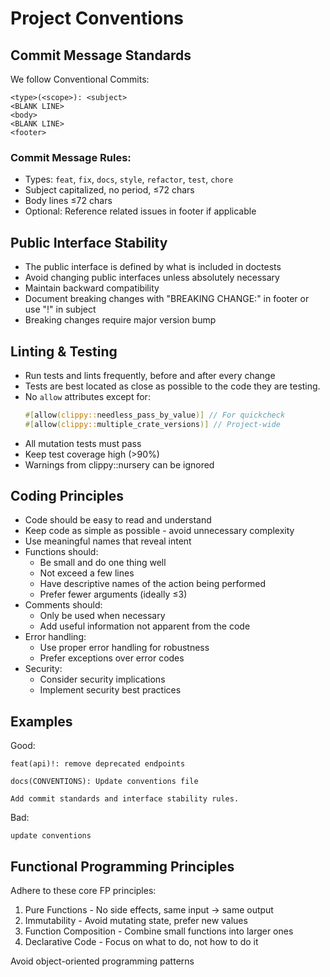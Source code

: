 # Project Conventions

## Commit Message Standards

We follow Conventional Commits:

```
<type>(<scope>): <subject>
<BLANK LINE>
<body>
<BLANK LINE>
<footer>
```

### Commit Message Rules:

- Types: `feat`, `fix`, `docs`, `style`, `refactor`, `test`, `chore`
- Subject capitalized, no period, ≤72 chars
- Body lines ≤72 chars
- Optional: Reference related issues in footer if applicable

## Public Interface Stability

- The public interface is defined by what is included in doctests
- Avoid changing public interfaces unless absolutely necessary
- Maintain backward compatibility
- Document breaking changes with "BREAKING CHANGE:" in footer or use "!" in subject
- Breaking changes require major version bump

## Linting & Testing

- Run tests and lints frequently, before and after every change
- Tests are best located as close as possible to the code they are testing.
- No `allow` attributes except for:
    ```rust
    #[allow(clippy::needless_pass_by_value)] // For quickcheck
    #[allow(clippy::multiple_crate_versions)] // Project-wide
    ```
- All mutation tests must pass
- Keep test coverage high (>90%)
- Warnings from clippy::nursery can be ignored

## Coding Principles

- Code should be easy to read and understand
- Keep code as simple as possible - avoid unnecessary complexity
- Use meaningful names that reveal intent
- Functions should:
    - Be small and do one thing well
    - Not exceed a few lines
    - Have descriptive names of the action being performed
    - Prefer fewer arguments (ideally ≤3)
- Comments should:
    - Only be used when necessary
    - Add useful information not apparent from the code
- Error handling:
    - Use proper error handling for robustness
    - Prefer exceptions over error codes
- Security:
    - Consider security implications
    - Implement security best practices

## Examples

Good:

```
feat(api)!: remove deprecated endpoints
```

```
docs(CONVENTIONS): Update conventions file

Add commit standards and interface stability rules.
```

Bad:

```
update conventions
```

## Functional Programming Principles

Adhere to these core FP principles:

1. Pure Functions - No side effects, same input → same output
2. Immutability - Avoid mutating state, prefer new values
3. Function Composition - Combine small functions into larger ones
4. Declarative Code - Focus on what to do, not how to do it

Avoid object-oriented programming patterns
